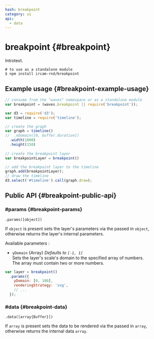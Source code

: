 ```yaml
---
hash: breakpoint
category: ui
api:
  - data
---
```


# breakpoint {#breakpoint}

Introtext.

~~~
# to use as a standalone module
$ npm install ircam-rnd/breakpoint
~~~

## Example usage {#breakpoint-example-usage}

~~~javascript
// consume from the "waves" namespace or as a standalone module
var breakpoint = (waves.breakpoint || require('breakpoint'));

var d3 = require('d3');
var timeline = require('timeline');

// create the graph
var graph = timeline()
//  .xDomain([0, buffer.duration])
  .width(1000)
  .height(150)
  
// create the breakpoint layer
var breakpointLayer = breakpoint()

// add the breakpoint layer to the timeline
graph.add(breakpointLayer);
// draw the timeline
d3.select('#timeline').call(graph.draw);
~~~


## Public API {#breakpoint-public-api}


### #params {#breakpoint-params}

`.params([object])`

If `object` is present sets the layer's parameters via the passed in `object`, otherwise returns the layer's internal parameters.  

Available parameters :

* `yDomain` {Array} _Defaults to `[-1, 1]`_  
  Sets the layer's scale's domain to the specified array of numbers.  
  The array must contain two or more numbers.  

~~~javascript
var layer = breakpoint()
  .params({
    yDomain: [0, 100],
    renderingStrategy: 'svg',
    // ...
  });
~~~ 


### #data {#breakpoint-data}

`.data([array{Buffer}])`

If `array` is present sets the data to be rendered via the passed in `array`, otherwise returns the internal data `array`.
